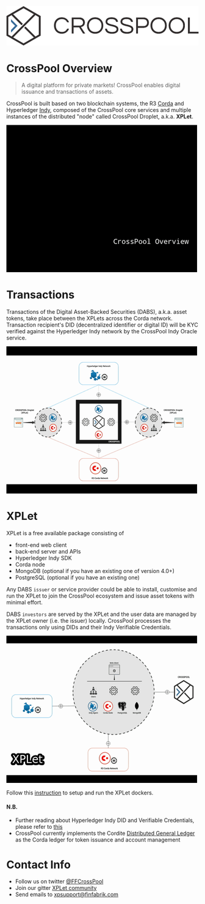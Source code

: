 ![CrossPool](./images/CPLogo_Dark_1000.png)

# CrossPool Overview

> A digital platform for private markets! 
  CrossPool enables digital issuance and transactions of assets.

CrossPool is built based on two blockchain systems, the R3 [Corda](https://www.corda.net) and Hyperledger [Indy](https://www.hyperledger.org/projects/hyperledger-indy), composed of the CrossPool core services and multiple instances of the distributed "node" called CrossPool Droplet, a.k.a. **XPLet**.

![overview](./images/overview.gif)

# Transactions

Transactions of the Digital Asset-Backed Securities (DABS), a.k.a. asset tokens, take place between the XPLets across the Corda network. Transaction recipient's DID (decentralized identifier or digital ID) will be KYC verified against the Hyperledger Indy network by the CrossPool Indy Oracle service.

![transfer](./images/transfer.gif)

# XPLet

XPLet is a free available package consisting of

- front-end web client
- back-end server and APIs
- Hyperledger Indy SDK
- Corda node
- MongoDB (optional if you have an existing one of version 4.0+)
- PostgreSQL (optional if you have an existing one)

Any DABS `issuer` or service provider could be able to install, customise and run the XPLet to join the CrossPool ecosystem and issue asset tokens with minimal effort.

DABS `investors` are served by the XPLet and the user data are managed by the XPLet owner (i.e. the issuer) locally. CrossPool processes the transactions only using DIDs and their Indy Verifiable Credentials.
  

![xplet](./images/xplet.gif)

Follow this [instruction](./dockers/README.md) to setup and run the XPLet dockers.

#### N.B.

- Further reading about Hyperledger Indy DID and Verifiable Credentials, please refer to [this](https://github.com/hyperledger/education/blob/master/LFS171x/docs/introduction-to-hyperledger-indy.md)
- CrossPool currently implements the Cordite [Distributed General Ledger](https://cordite.readthedocs.io/en/latest/content/concepts/dgl.html#dgl) as the Corda ledger for token issuance and account management

# Contact Info

- Follow us on twitter [@FFCrossPool](https://twitter.com/FFCrossPool)
- Join our gitter [XPLet community](https://gitter.im/XPLet/community)
- Send emails to [xpsupport@finfabrik.com](mailto:xpsupport@finfabrik.com)
